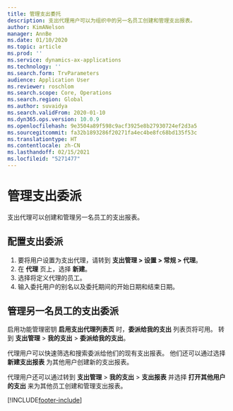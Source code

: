 ```yaml
---
title: 管理支出委托
description: 支出代理用户可以为组织中的另一名员工创建和管理支出报表。
author: KimANelson
manager: AnnBe
ms.date: 01/10/2020
ms.topic: article
ms.prod: ''
ms.service: dynamics-ax-applications
ms.technology: ''
ms.search.form: TrvParameters
audience: Application User
ms.reviewer: roschlom
ms.search.scope: Core, Operations
ms.search.region: Global
ms.author: suvaidya
ms.search.validFrom: 2020-01-10
ms.dyn365.ops.version: 10.0.9
ms.openlocfilehash: 9e3504a89f598c9acf3925e8b27930724ef2d3a5
ms.sourcegitcommit: fa32b1893286f20271fa4ec4be8fc68bd135f53c
ms.translationtype: HT
ms.contentlocale: zh-CN
ms.lasthandoff: 02/15/2021
ms.locfileid: "5271477"
---
```

# <a name="manage-expense-delegation"></a>管理支出委派

支出代理可以创建和管理另一名员工的支出报表。

## <a name="configure-expense-delegation"></a>配置支出委派

1. 要将用户设置为支出代理，请转到 **支出管理 > 设置 > 常规 > 代理**。
2. 在 **代理** 页上，选择 **新建**。
3. 选择将定义代理的员工。 
4. 输入委托用户的别名以及委托期间的开始日期和结束日期。

## <a name="manage-expense-delegation-for-another-employee"></a>管理另一名员工的支出委派

启用功能管理密钥 **启用支出代理列表页** 时，**委派给我的支出** 列表页将可用。 转到 **支出管理** > **我的支出** > **委派给我的支出**。

代理用户可以快速筛选和搜索委派给他们的现有支出报表。 他们还可以通过选择 **新建支出报表** 为其他用户创建新的支出报表。

代理用户还可以通过转到 **支出管理** > **我的支出** > **支出报表** 并选择 **打开其他用户的支出** 来为其他员工创建和管理支出报表。


[!INCLUDE[footer-include](../includes/footer-banner.md)]